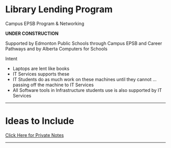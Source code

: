 # Library Lending Program
Campus EPSB Program & Networking

**UNDER CONSTRUCTION**

Supported by Edmonton Public Schools through Campus EPSB and Career Pathways
and by Alberta Computers for Schools

Intent
- Laptops are lent like books
- IT Services supports these
- IT Students do as much work on these machines until they cannot ... passing off the machine to IT Services
- All Software tools in Infrastructure students use is also supported by IT Services

---

# Ideas to Include
<a href="https://github.com/QEHS-Networking/Library-Lending-Program-Private">Click Here for Private Notes</a>

---

